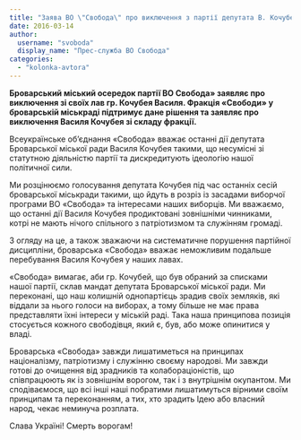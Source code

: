```yaml
---
title: "Заява ВО \"Свобода\" про виключення з партії депутата В. Кочубея"
date: 2016-03-14
author: 
  username: "svoboda"
  display_name: "Прес-служба ВО Свобода"
categories: 
  - "kolonka-avtora"
---
```


**Броварський міський осередок партії ВО Свобода» заявляє про виключення зі своїх лав гр. Кочубея Василя. Фракція «Свободи» у броварській міськраді підтримує дане рішення та заявляє про виключення Василя Кочубея зі складу фракції.**

Всеукраїнське об’єднання «Свобода» вважає останні дії депутата Броварської міської ради Василя Кочубея такими, що несумісні зі статутною діяльністю партії та дискредитують ідеологію нашої політичної сили.

Ми розцінюємо голосування депутата Кочубея під час останніх сесій броварської міськради такими, що йдуть в розріз із засадами виборчої програми ВО «Свобода» та інтересами наших виборців. Ми вважаємо, що останні дії Василя Кочубея продиктовані зовнішніми чинниками, котрі не мають нічого спільного з патріотизмом та служінням громаді.

З огляду на це, а також зважаючи на систематичне порушення партійної дисципліни, броварська «Свобода» вважає неможливим подальше перебування Василя Кочубея у наших лавах.

«Свобода» вимагає, аби гр. Кочубей, що був обраний за списками нашої партії, склав мандат депутата Броварської міської ради. Ми переконані, що наш колишній однопартієць зрадив своїх земляків, які віддали за нього голоси на виборах, а тому більше не має права представляти їхні інтереси у міській раді. Така наша принципова позиція стосується кожного свободівця, який є, був, або може опинитися у владі.

Броварська «Свобода» завжди лишатиметься на принципах націоналізму, патріотизму і служінню своєму народові. Ми завжди готові до очищення від зрадників та колабораціоністів, що співпрацюють як із зовнішнім ворогом, так і з внутрішнім окупантом. Ми сподіваємося, що всі інші наші побратими лишатимуться вірними своїм принципам та переконанням, а тих, хто зрадить Ідею або власний народ, чекає неминуча розплата.

Слава Україні! Смерть ворогам!
